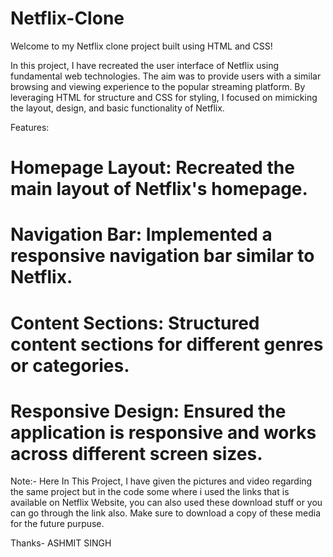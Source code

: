 # Netflix-Clone
Welcome to my Netflix clone project built using HTML and CSS!

In this project, I have recreated the user interface of Netflix using fundamental web technologies. The aim was to provide users with a similar browsing and viewing experience to the popular streaming platform. By leveraging HTML for structure and CSS for styling, I focused on mimicking the layout, design, and basic functionality of Netflix.

Features:

# Homepage Layout: Recreated the main layout of Netflix's homepage.
# Navigation Bar: Implemented a responsive navigation bar similar to Netflix.
# Content Sections: Structured content sections for different genres or categories.
# Responsive Design: Ensured the application is responsive and works across different screen sizes.

Note:- Here In This Project, I have given the pictures and video regarding the same project but in the code some where i used the links that is available on Netflix Website, you can also used these download stuff or you can go through the link also. Make sure to download a copy of these media for the future purpuse. 

Thanks-
ASHMIT SINGH

